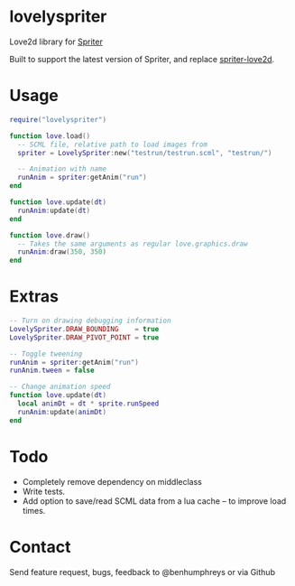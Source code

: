 lovelyspriter
=============

Love2d library for [Spriter](http://www.brashmonkey.com/spriter.htm)

Built to support the latest version of Spriter, and replace
[spriter-love2d](http://github.com/capmar/spriter-love2d).


Usage
=====

```lua
require("lovelyspriter")

function love.load()
  -- SCML file, relative path to load images from
  spriter = LovelySpriter:new("testrun/testrun.scml", "testrun/")

  -- Animation with name
  runAnim = spriter:getAnim("run")
end

function love.update(dt)
  runAnim:update(dt)
end

function love.draw()
  -- Takes the same arguments as regular love.graphics.draw
  runAnim:draw(350, 350)
end
```


Extras
======

```lua
-- Turn on drawing debugging information
LovelySpriter.DRAW_BOUNDING    = true
LovelySpriter.DRAW_PIVOT_POINT = true
```

```lua
-- Toggle tweening
runAnim = spriter:getAnim("run")
runAnim.tween = false
```

```lua
-- Change animation speed
function love.update(dt)
  local animDt = dt * sprite.runSpeed
  runAnim:update(animDt)
end
```


Todo
====

* Completely remove dependency on middleclass
* Write tests.
* Add option to save/read SCML data from a lua cache – to improve load times.


Contact
=======

Send feature request, bugs, feedback to @benhumphreys or via Github

